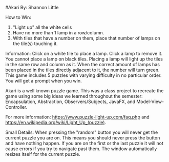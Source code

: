 #Akari
By: Shannon Little

How to Win:
1) "Light up" all the white cells
2) Have no more than 1 lamp in a row/column. 
3) With tiles that have a number on them, place that number of lamps on the tile(s) touching it. 

Information:
Click on a white tile to place a lamp. Click a lamp to remove it. You cannot place a lamp on black tiles.
Placing a lamp will light up the tiles in the same row and column as it. When the correct amount of lamps has been placed in the tiles directly adjacent to it, the number will turn green. 
This game includes 5 puzzles with varying difficulty in no particular order. You will get a prompt when you win.

Akari is a well known puzzle game. This was a class project to recreate the game using some big ideas we learned throughout the semester: Encapsulation, Abstraction, Observers/Subjects, JavaFX, and Model-View-Controller.

For more information: https://www.puzzle-light-up.com/faq.php and https://en.wikipedia.org/wiki/Light_Up_(puzzle).

Small Details:
When pressing the "random" button you will never get the current puzzle you are on. This means you should never press the button and have nothing happen. If you are on the first or the last puzzle it will not cause errors if you try to navigate past them. The window automatically resizes itself for the current puzzle.